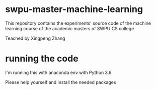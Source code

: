 # swpu-master-machine-learning
This repository contains the experiments' source code of the machine learning course of the academic masters of SWPU CS college

Teached by Xingpeng Zhang

# running the code
I'm running this with anaconda env with Python 3.6

Please help yourself and install the needed packages
